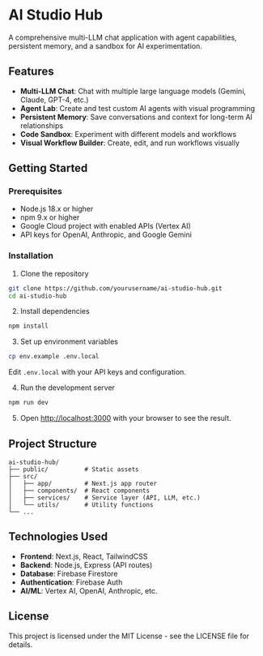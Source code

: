 # AI Studio Hub

A comprehensive multi-LLM chat application with agent capabilities, persistent memory, and a sandbox for AI experimentation.

## Features

- **Multi-LLM Chat**: Chat with multiple large language models (Gemini, Claude, GPT-4, etc.)
- **Agent Lab**: Create and test custom AI agents with visual programming
- **Persistent Memory**: Save conversations and context for long-term AI relationships
- **Code Sandbox**: Experiment with different models and workflows
- **Visual Workflow Builder**: Create, edit, and run workflows visually

## Getting Started

### Prerequisites

- Node.js 18.x or higher
- npm 9.x or higher
- Google Cloud project with enabled APIs (Vertex AI)
- API keys for OpenAI, Anthropic, and Google Gemini

### Installation

1. Clone the repository
```bash
git clone https://github.com/yourusername/ai-studio-hub.git
cd ai-studio-hub
```

2. Install dependencies
```bash
npm install
```

3. Set up environment variables
```bash
cp env.example .env.local
```
Edit `.env.local` with your API keys and configuration.

4. Run the development server
```bash
npm run dev
```

5. Open [http://localhost:3000](http://localhost:3000) with your browser to see the result.

## Project Structure

```
ai-studio-hub/
├── public/          # Static assets
├── src/
│   ├── app/         # Next.js app router
│   ├── components/  # React components
│   ├── services/    # Service layer (API, LLM, etc.)
│   └── utils/       # Utility functions
└── ...
```

## Technologies Used

- **Frontend**: Next.js, React, TailwindCSS
- **Backend**: Node.js, Express (API routes)
- **Database**: Firebase Firestore
- **Authentication**: Firebase Auth
- **AI/ML**: Vertex AI, OpenAI, Anthropic, etc.

## License

This project is licensed under the MIT License - see the LICENSE file for details. 